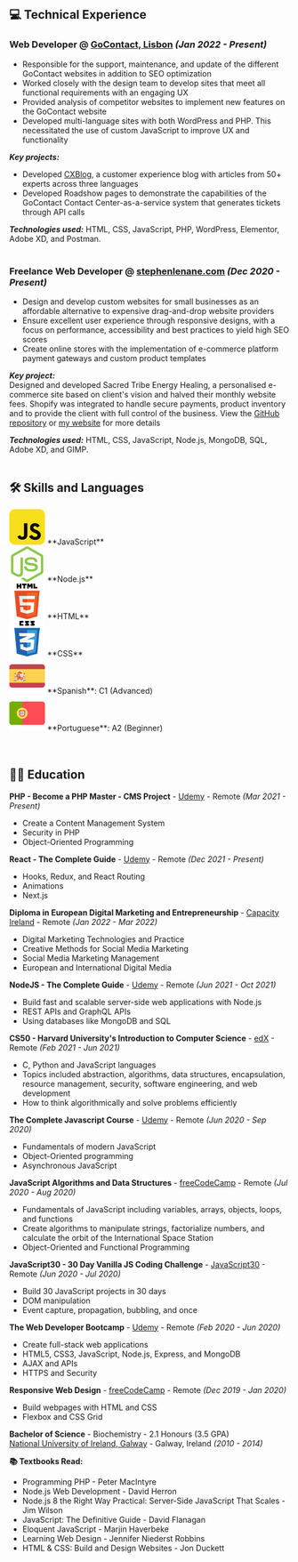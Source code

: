 ## 💻 <span class="header">Technical Experience</span>

### **<span class="position">Web Developer</span>** @ <a href="https://www.gocontact.com/">GoContact, <span class="lisbon">Lisbon</span></a> _(<span class="employment-dates">Jan 2022 - Present</span>)_ <br>

<ul class="employment-description">
  <li>Responsible for the support, maintenance, and update of the different GoContact websites in addition to SEO optimization</li>
  <li>Worked closely with the design team to develop sites that meet all functional requirements with an engaging UX</li>
  <li>Provided analysis of competitor websites to implement new features on the GoContact website</li>
  <li>Developed multi-language sites with both WordPress and PHP. This necessitated the use of custom JavaScript to improve UX and functionality</li>
</ul>

**_<span class="key-projects-header">Key projects</span>:_** <br>

<ul class="key-projects">
  <li>Developed <a href="https://www.cxblog.com/">CXBlog</a>, a customer experience blog with articles from 50+ experts across three languages</li>
  <li>Developed Roadshow pages to demonstrate the capabilities of the GoContact Contact Center-as-a-service system that generates tickets through API calls</li>
</ul>

**_<span class="technology-used">Technologies used</span>:_** HTML, CSS, JavaScript, PHP, WordPress, Elementor, Adobe XD, <span class="and">and</span> Postman.
<br><br>

### **<span class="position">Freelance Web Developer</span>** @ [stephenlenane.com](https://www.stephenlenane.com) _(<span class="employment-dates">Dec 2020 - Present</span>)_ <br>

<ul class="employment-description">
  <li>Design and develop custom websites for small businesses as an affordable alternative to expensive drag-and-drop website providers</li>
  <li>Ensure excellent user experience through responsive designs, with a focus on performance, accessibility and best practices to yield high SEO scores</li>
  <li>Create online stores with the implementation of e-commerce platform payment gateways and custom product templates</li>
</ul>

**_<span class="key-project-header">Key project</span>:_** <br>
<span class="key-projects">Designed and developed Sacred Tribe Energy Healing, a personalised e-commerce site based on client's vision and halved their monthly website fees. Shopify was integrated to handle secure payments, product inventory and to provide the client with full control of the business. View the <a href="https://github.com/slenane/SacredTribeEnergyHealing">GitHub repository</a> or <a href="https://www.stephenlenane.com">my website</a> for more details</span>

**_<span class="technology-used">Technologies used</span>:_** HTML, CSS, JavaScript, Node.js, MongoDB, SQL, Adobe XD, <span class="and">and</span> GIMP.
<br><br>

## 🛠️ <span class="header">Skills and Languages</span>

<div class="skills-grid">
  <div>
    <img class="skill-icon" src="./assets/img/javascript.png"> **<span class="skill-name">JavaScript</span>**
  </div>
  <div>
    <img class="skill-icon" src="./assets/img/nodejs.png"> **<span class="skill-name">Node.js</span>**
  </div>
  <div>
    <img class="skill-icon" src="./assets/img/html5.png"> **<span class="skill-name">HTML</span>**
  </div>
  <div>
    <img class="skill-icon" src="./assets/img/css3.png"> **<span class="skill-name">CSS</span>**
  </div>
  <div>
    <img class="language-flag" src="./assets/img/spain.png"> **<span class="language-name">Spanish</span>**: <span class="language-level">C1 (Advanced)</span>
  </div>
  <div>
    <img class="language-flag" src="./assets/img/portugal.png"> **<span class="language-name">Portuguese</span>**: <span class="language-level">A2 (Beginner)</span>
  </div>
</div>
<br><br>

## 👨‍🎓 <span class="header">Education</span>

**PHP - Become a PHP Master - CMS Project** - [Udemy](https://www.udemy.com/course/php-for-complete-beginners-includes-msql-object-oriented/) - <span class="remote">Remote</span> _(<span class="course-dates">Mar 2021 - Present</span>)_ <br>

<ul class="course-description">
  <li>Create a Content Management System</li>
  <li>Security in PHP</li>
  <li>Object-Oriented Programming</li>
</ul>

**React - The Complete Guide** - [Udemy](https://www.udemy.com/course/react-the-complete-guide-incl-redux/) - <span class="remote">Remote<span> _(<span class="course-dates">Dec 2021 - Present</span>)_ <br>

<ul class="course-description">
  <li>Hooks, Redux, and React Routing</li>
  <li>Animations</li>
  <li>Next.js</li>
</ul>

**Diploma in European Digital Marketing and Entrepreneurship** - [Capacity Ireland](http://www.capacityireland.ie/digital-marketing) - <span class="remote">Remote</span> _(<span class="course-dates">Jan 2022 - Mar 2022</span>)_ <br>

<ul class="course-description">
  <li>Digital Marketing Technologies and Practice</li>
  <li>Creative Methods for Social Media Marketing</li>
  <li>Social Media Marketing Management</li>
  <li>European and International Digital Media</li>
</ul>

**NodeJS - The Complete Guide** - [Udemy](https://www.udemy.com/course/nodejs-the-complete-guide/) - <span class="remote">Remote</span> _(<span class="course-dates">Jun 2021 - Oct 2021</span>)_ <br>

<ul class="course-description">
  <li>Build fast and scalable server-side web applications with Node.js</li>
  <li>REST APIs and GraphQL APIs</li>
  <li>Using databases like MongoDB and SQL</li>
</ul>

**CS50 - Harvard University's Introduction to Computer Science** - [edX](https://www.edx.org/course/introduction-computer-science-harvardx-cs50x) - <span class="remote">Remote</span> _(<span class="course-dates">Feb 2021 - Jun 2021</span>)_ <br>

<ul class="course-description">
  <li>C, Python and JavaScript languages</li>
  <li>Topics included abstraction, algorithms, data structures, encapsulation, resource management, security, software engineering, and web development</li>
  <li>How to think algorithmically and solve problems efficiently</li>
</ul>

**The Complete Javascript Course** - [Udemy](https://www.udemy.com/course/the-complete-javascript-course/) - <span class="remote">Remote</span> _(<span class="course-dates">Jun 2020 - Sep 2020</span>)_ <br>

<ul class="course-description">
  <li>Fundamentals of modern JavaScript</li>
  <li>Object-Oriented programming</li>
  <li>Asynchronous JavaScript</li>
</ul>

**JavaScript Algorithms and Data Structures** - [freeCodeCamp](https://www.freecodecamp.org/learn/javascript-algorithms-and-data-structures/) - <span class="remote">Remote</span> _(<span class="course-dates">Jul 2020 - Aug 2020</span>)_ <br>

<ul class="course-description">
  <li>Fundamentals of JavaScript including variables, arrays, objects, loops, and functions</li>
  <li>Create algorithms to manipulate strings, factorialize numbers, and calculate the orbit of the International Space Station</li>
  <li>Object-Oriented and Functional Programming</li>
</ul>

**JavaScript30 - 30 Day Vanilla JS Coding Challenge** - [JavaScript30](https://javascript30.com/) - <span class="remote">Remote</span> _(<span class="course-dates">Jun 2020 - Jul 2020</span>)_ <br>

<ul class="course-description">
  <li>Build 30 JavaScript projects in 30 days</li>
  <li>DOM manipulation</li>
  <li>Event capture, propagation, bubbling, and once</li>
</ul>

**The Web Developer Bootcamp** - [Udemy](https://www.udemy.com/course/the-web-developer-bootcamp/) - <span class="remote">Remote</span> _(<span class="course-dates">Feb 2020 - Jun 2020</span>)_ <br>

<ul class="course-description">
  <li>Create full-stack web applications</li>
  <li>HTML5, CSS3, JavaScript, Node.js, Express, and MongoDB</li>
  <li>AJAX and APIs</li>
  <li>HTTPS and Security</li>
</ul>

**Responsive Web Design** - [freeCodeCamp](https://www.freecodecamp.org/learn/responsive-web-design/) - <span class="remote">Remote</span> _(<span class="course-dates">Dec 2019 - Jan 2020</span>)_ <br>

<ul class="course-description">
  <li>Build webpages with HTML and CSS</li>
  <li>Flexbox and CSS Grid</li>
</ul>

**<span class="degree">Bachelor of Science</span>**<span class="degree-course"> - Biochemistry - 2.1 Honours (3.5 GPA)</span><br>
[National University of Ireland, Galway](https://www.nuigalway.ie/) - Galway, Ireland _(2010 - 2014)_

**📚 <span class="textbooks-read">Textbooks Read</span>:**

- Programming PHP - Peter MacIntyre <br>
- Node.js Web Development - David Herron <br>
- Node.js 8 the Right Way Practical: Server-Side JavaScript That Scales - Jim Wilson <br>
- JavaScript: The Definitive Guide - David Flanagan <br>
- Eloquent JavaScript - Marjin Haverbeke <br>
- Learning Web Design - Jennifer Niederst Robbins <br>
- HTML & CSS: Build and Design Websites - Jon Duckett <br>

